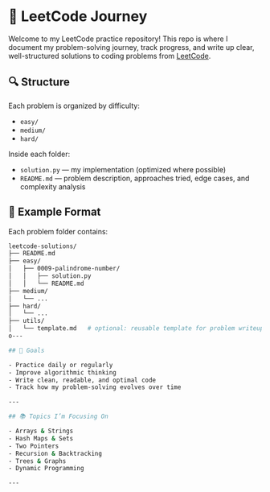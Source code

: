 # 🧠 LeetCode Journey

Welcome to my LeetCode practice repository! This repo is where I document my problem-solving journey, track progress, and write up clear, well-structured solutions to coding problems from [LeetCode](https://leetcode.com/).

## 🔍 Structure

Each problem is organized by difficulty:
- `easy/`
- `medium/`
- `hard/`

Inside each folder:
- `solution.py` — my implementation (optimized where possible)
- `README.md` — problem description, approaches tried, edge cases, and complexity analysis

## 📝 Example Format

Each problem folder contains:

```bash
leetcode-solutions/
├── README.md
├── easy/
│   ├── 0009-palindrome-number/
│   │   ├── solution.py
│   │   └── README.md
├── medium/
│   └── ...
├── hard/
│   └── ...
├── utils/
│   └── template.md   # optional: reusable template for problem writeups
o---

## 🚀 Goals

- Practice daily or regularly
- Improve algorithmic thinking
- Write clean, readable, and optimal code
- Track how my problem-solving evolves over time

---

## 📚 Topics I’m Focusing On

- Arrays & Strings
- Hash Maps & Sets
- Two Pointers
- Recursion & Backtracking
- Trees & Graphs
- Dynamic Programming

---
